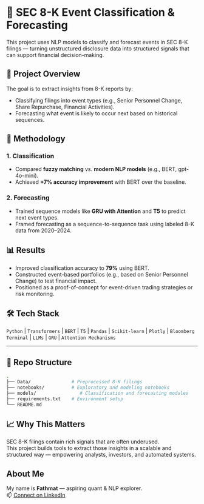 # 📄 SEC 8-K Event Classification & Forecasting

This project uses NLP models to classify and forecast events in SEC 8-K filings — turning unstructured disclosure data into structured signals that can support financial decision-making.



## 🚀 Project Overview

The goal is to extract insights from 8-K reports by:
- Classifying filings into event types (e.g., Senior Personnel Change, Share Repurchase, Financial Activities).
- Forecasting what event is likely to occur next based on historical sequences.



## 🧠 Methodology

### 1. Classification
- Compared **fuzzy matching** vs. **modern NLP models** (e.g., BERT, gpt-4o-mini).
- Achieved **+7% accuracy improvement** with BERT over the baseline.

### 2. Forecasting
- Trained sequence models like **GRU with Attention** and **T5** to predict next event types.
- Framed forecasting as a sequence-to-sequence task using labeled 8-K data from 2020–2024.



## 📊 Results

- Improved classification accuracy to **79%** using BERT.
- Constructed event-based portfolios (e.g., based on Senior Personnel Change) to test financial impact.
- Positioned as a proof-of-concept for event-driven trading strategies or risk monitoring.



## 🛠 Tech Stack

`Python` | `Transformers` | `BERT` | `T5` | `Pandas` | `Scikit-learn` | `Plotly` | `Bloomberg Terminal` | `LLMs` | `GRU` | `Attention Mechanisms`

---

## 📂 Repo Structure
```bash
.
├── Data/               # Preprocessed 8-K filings
├── notebooks/          # Exploratory and modeling notebooks
├── models/                # Classification and forecasting modules
├── requirements.txt    # Environment setup
└── README.md
```
## 📈 Why This Matters

SEC 8-K filings contain rich signals that are often underused.  
This project builds tools to extract those insights in a scalable and structured way — empowering analysts, investors, and automated systems.

## About Me

My name is **Fathmat** — aspiring quant & NLP explorer.  
📫 [Connect on LinkedIn](www.linkedin.com/in/fathmat-bakayoko-30715024a)
